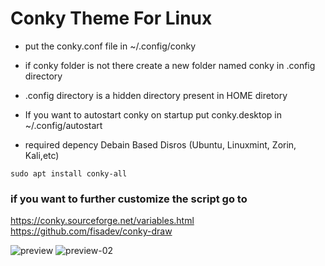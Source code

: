 # Conky Theme For Linux

* put the conky.conf file in ~/.config/conky

* if conky folder is not there create a new folder named conky in .config directory

* .config directory is a hidden directory present in HOME diretory

* If you want to autostart conky on startup put conky.desktop in ~/.config/autostart


* required depency Debain Based Disros (Ubuntu, Linuxmint, Zorin, Kali,etc)

```
sudo apt install conky-all
```
### if you want to further customize the script go to
https://conky.sourceforge.net/variables.html
https://github.com/fisadev/conky-draw

![preview](https://user-images.githubusercontent.com/76923011/194838201-80ed44cd-2450-4bf3-a96d-c9fb9902d301.png)
![preview-02](https://user-images.githubusercontent.com/76923011/194838536-06e0c5cb-d156-4338-923a-7e32e05bb5c4.png)




